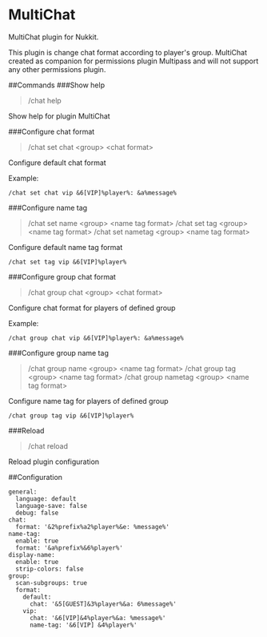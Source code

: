# MultiChat
MultiChat plugin for Nukkit.

This plugin is change chat format according to player's group. 
MultiChat created as companion for permissions plugin Multipass and 
will not support any other permissions plugin.

##Commands
###Show help
> \/chat help

Show help for plugin MultiChat

###Configure chat format
> \/chat set chat \<group\> \<chat format\>

Configure default chat format

Example:

``/chat set chat vip &6[VIP]%player%: &a%message%``

###Configure name tag
> \/chat set name \<group\> \<name tag format\>
> \/chat set tag \<group\> \<name tag format\>
> \/chat set nametag \<group\> \<name tag format\>


Configure default name tag format

``/chat set tag vip &6[VIP]%player%``

###Configure group chat format
> \/chat group chat \<group\> \<chat format\>

Configure chat format for players of defined group

Example:

``/chat group chat vip &6[VIP]%player%: &a%message%``

###Configure group name tag
> \/chat group name \<group\> \<name tag format\>
> \/chat group tag \<group\> \<name tag format\>
> \/chat group nametag \<group\> \<name tag format\>


Configure name tag for players of defined group

``/chat group tag vip &6[VIP]%player%``

###Reload
> \/chat reload

Reload plugin configuration

##Configuration 
```
general:
  language: default
  language-save: false
  debug: false
chat:
  format: '&2%prefix%a2%player%&e: %message%'
name-tag:
  enable: true
  format: '&a%prefix%&6%player%'
display-name:
  enable: true
  strip-colors: false
group:
  scan-subgroups: true
  format:
    default:
      chat: '&5[GUEST]&3%player%&a: 6%message%'
    vip:
      chat: '&6[VIP]&4%player%&a: %message%'
      name-tag: '&6[VIP] &4%player%'
```
